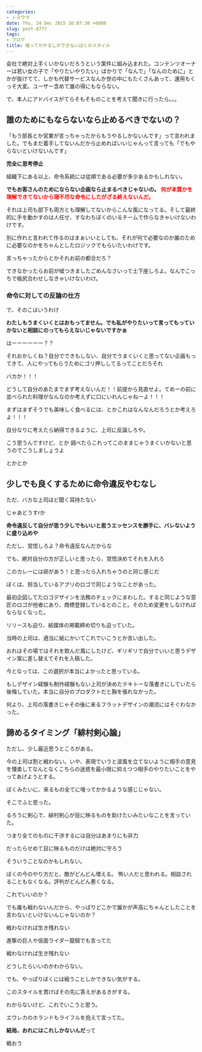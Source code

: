 ```yaml
---
categories:
- トラウマ
date: Thu, 24 Dec 2015 16:07:30 +0000
slug: post-8777
tags:
- ブログ
title: 喰ってかかるしかできないぼくのスタイル
---
```


会社で絶対上手くいかないだろうという案件に組み込まれた。コンテンツオーナーは若い女の子で「やりたいやりたい」ばかりで「なんで」「なんのために」とかが抜けてて、しかも代替サービスなんか世の中にもたくさんあって、運用もくっそ大変。ユーザー含めて誰の得にもならない。

で、本人にアドバイスがてらそもそものことを考えて聞きに行ったら。。。<!--more--><h2>誰のためにもならないなら止めるべきでないの？</h2>

「もう部長とか営業が言っちゃったからもうやるしかないんです」って言われました。でもまだ着手してないんだから止めればいいじゃんって言っても「でもやらないといけないんです」

<strong>完全に思考停止</strong>

組織下にある以上、命令系統には従順である必要が多少あるかもしれない。

<strong>でもお客さんのためにならない企画なら止まるべきじゃないの。</strong>
<strong><font color="red">何が本質かを理解できてないから理不尽な命令にしたがざる終えないんだ。</strong></font>

それは上司も部下も両方とも理解してないからこんな風になってる。そして最終的に手を動かすのは人任せ、すなわちぼくのいるチームで作らなきゃいけないわけです。


別に作れと言われて作るのはまぁいいとしても、それが何で必要なのか誰のために必要なのかをちゃんとしたロジックでもらいたいわけです。

言っちゃったからとかそれお前の都合だろ？

できなかったらお前が嘘つきましたごめんなさいって土下座しろよ。なんでこっちで帳尻合わせしなきゃいけないわけ。


<h3>命令に対しての反論の仕方</h3>

で、そのこはいうわけ

<strong>わたしもうまくいくとはおもってません。でも私がやりたいって言ってもっていかないと相談にのってもらえないじゃないですかぁ</strong>


はーーーーーー？？


それおかしくね？自分でできもしない、自分でうまくいくと思ってない企画もってきて、人にやってもらうためにゴリ押ししてるってことだろそれ

バカか！！！

どうして自分のあたまでまず考えないんだ！！前提から見直せよ。てめーの前に並べられた料理がなんなのか考えずに口にいれんじゃねーよ！！！

まずはまずそうでも美味しく食べるには、とかこれはなんなんだろうとか考えろよ！！！


自分なりに考えたら納得できるように、上司に反論しろや。

こう思うんですけど、とか
調べたらこれってこのままじゃうまくいかないと思うのでこうしましょうよ

とかとか



<h2>少しでも良くするために命令違反やむなし</h2>

ただ、バカな上司ほど聞く耳持たない

じゃあどうすrか


<strong>命令違反して自分が思う少しでもいいと思うエッセンスを勝手に、バレないように盛り込めや</strong>


ただし、覚悟しろよ？命令違反なんだからな


でも、絶対自分の方が正しいと思ったら、覚悟決めてそれを入れろ


このカレーには卵があう！と思ったら入れちゃうのと同じ感じだ


ぼくは、担当しているアプリのロゴで同じようなことがあった。

最初企図してたロゴデザインを法務のチェックにまわした。すると同じような意匠のロゴが他者にあり、商標登録しているとのこと。そのため変更をしなければならなくなった。

リリースも迫り、紙媒体の掲載締め切りも迫っていた。

当時の上司は、適当に紙にかいてこれでいこうとか言い出した。

おれはその場ではそれを飲んだ風にしたけど、ギリギリで自分でいいと思うデザイン案に差し替えてそれを入稿した。

今となっては、この選択が本当によかったと思っている。

もしデザイン経験も制作経験もない上司が決めたテキトーな落書きにしていたら後悔していた。本当に自分のプロダクトだと胸を張れなかった。

何より、上司の落書きじゃその後に来るフラットデザインの潮流にはそぐわなかった。


<h2>諦めるタイミング「緋村剣心論」</h2>

ただし、少し最近思うところがある。

今の上司は割と戦わない。いや、表現でいうと波風を立てないように相手の意見を懐柔してなんとなくこちらの迷惑を最小限に抑えつつ相手のやりたいことをやってあげようとする。

ぼくみたいに、来るもの全てに喰ってかかるような感じじゃない。


そこでふと思った。

るろうに剣心で、緋村剣心が目に映るものを助けたいみたいなことを言っていた。

つまり全てのものに干渉するには自分はあまりにも非力

だったらせめて目に映るものだけは絶対に守ろう

そういうことなのかもしれない。

ぼくの今のやり方だと、敵がどんどん増える。
怖い人だと思われる。相談されることもなくなる。評判がどんどん悪くなる。


これでいいのか？

でも誰も戦わないんだから、やっぱりどこかで誰かが声高にちゃんとしたことを言わないといけないんじゃないのか？

戦わなければ生き残れない

進撃の巨人や仮面ライダー龍騎でも言ってた


戦わなければ生き残れない


どうしたらいいのかわからない。

でも、やっぱりぼくには戦うことしかできない気がする。


このスタイルを貫けばその先に答えがあるきがする。


わからないけど、これでいこうと思う。


エウレカのホランドもライフルを抱えて言ってた。


<strong>結局、おれにはこれしかないんだ</strong>って


戦おう